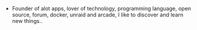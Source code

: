 - Founder of alot apps, lover of technology, programming language, open source, forum, docker, unraid and arcade, I like to discover and learn new things..
  <br>














































































































































































































































































































